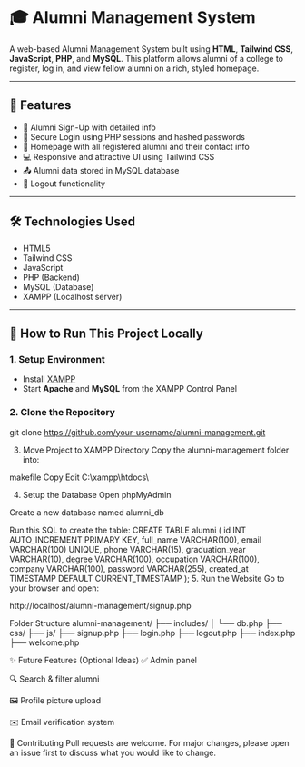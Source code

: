 # 🎓 Alumni Management System

A web-based Alumni Management System built using **HTML**, **Tailwind CSS**, **JavaScript**, **PHP**, and **MySQL**. This platform allows alumni of a college to register, log in, and view fellow alumni on a rich, styled homepage.

---

## 📌 Features

- 📝 Alumni Sign-Up with detailed info
- 🔐 Secure Login using PHP sessions and hashed passwords
- 🧾 Homepage with all registered alumni and their contact info
- 💻 Responsive and attractive UI using Tailwind CSS
- 📤 Alumni data stored in MySQL database
- 🚪 Logout functionality

---

## 🛠️ Technologies Used

- HTML5
- Tailwind CSS
- JavaScript
- PHP (Backend)
- MySQL (Database)
- XAMPP (Localhost server)

---

## 🚀 How to Run This Project Locally

### 1. Setup Environment
- Install [XAMPP](https://www.apachefriends.org/index.html)
- Start **Apache** and **MySQL** from the XAMPP Control Panel

### 2. Clone the Repository


git clone https://github.com/your-username/alumni-management.git

3. Move Project to XAMPP Directory
Copy the alumni-management folder into:

makefile
Copy
Edit
C:\xampp\htdocs\

4. Setup the Database
Open phpMyAdmin

Create a new database named alumni_db

Run this SQL to create the table:
CREATE TABLE alumni (
    id INT AUTO_INCREMENT PRIMARY KEY,
    full_name VARCHAR(100),
    email VARCHAR(100) UNIQUE,
    phone VARCHAR(15),
    graduation_year VARCHAR(10),
    degree VARCHAR(100),
    occupation VARCHAR(100),
    company VARCHAR(100),
    password VARCHAR(255),
    created_at TIMESTAMP DEFAULT CURRENT_TIMESTAMP
);
5. Run the Website
Go to your browser and open:


http://localhost/alumni-management/signup.php


 Folder Structure
 alumni-management/
├── includes/
│   └── db.php
├── css/
├── js/
├── signup.php
├── login.php
├── logout.php
├── index.php
├── welcome.php

✨ Future Features (Optional Ideas)
✅ Admin panel

🔍 Search & filter alumni

🖼️ Profile picture upload

✉️ Email verification system

🤝 Contributing
Pull requests are welcome. For major changes, please open an issue first to discuss what you would like to change.


